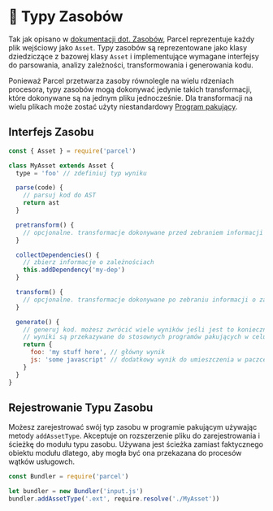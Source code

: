 # 📝 Typy Zasobów

Tak jak opisano w [dokumentacji dot. Zasobów](assets.html), Parcel reprezentuje każdy plik wejściowy jako `Asset`. Typy zasobów są reprezentowane jako klasy dziedziczące z bazowej klasy `Asset` i implementujące wymagane interfejsy do parsowania, analizy zależności, transformowania i generowania kodu.

Ponieważ Parcel przetwarza zasoby równolegle na wielu rdzeniach procesora, typy zasobów mogą dokonywać jedynie takich transformacji, które dokonywane są na jednym pliku jednocześnie. Dla transformacji na wielu plikach może zostać użyty niestandardowy [Program pakujący](packagers.html).

## Interfejs Zasobu

```javascript
const { Asset } = require('parcel')

class MyAsset extends Asset {
  type = 'foo' // zdefiniuj typ wyniku

  parse(code) {
    // parsuj kod do AST
    return ast
  }

  pretransform() {
    // opcjonalne. transformacje dokonywane przed zebraniem informacji o zależnościach.
  }

  collectDependencies() {
    // zbierz informacje o zależnościach
    this.addDependency('my-dep')
  }

  transform() {
    // opcjonalne. transformacje dokonywane po zebraniu informacji o zależnościach.
  }

  generate() {
    // generuj kod. możesz zwrócić wiele wyników jeśli jest to konieczne.
    // wyniki są przekazywane do stosownych programów pakujących w celu wygenerowania finalnej paczki.
    return {
      foo: 'my stuff here', // główny wynik
      js: 'some javascript' // dodatkowy wynik do umieszczenia w paczce JS, jeśli to konieczne
    }
  }
}
```

## Rejestrowanie Typu Zasobu

Możesz zarejestrować swój typ zasobu w programie pakującym używając metody `addAssetType`. Akceptuje on rozszerzenie pliku do zarejestrowania i ścieżkę do modułu typu zasobu. Używana jest ścieżka zamiast faktycznego obiektu modułu dlatego, aby mogła być ona przekazana do procesów wątków usługowch.

```javascript
const Bundler = require('parcel')

let bundler = new Bundler('input.js')
bundler.addAssetType('.ext', require.resolve('./MyAsset'))
```
